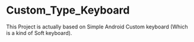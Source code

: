 # Custom_Type_Keyboard
This Project is actually based on Simple Android Custom keyboard (Which is a kind of Soft keyboard). 
